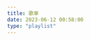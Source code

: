 ```yaml
---
title: 歌单
date: 2023-06-12 00:58:00
type: "playlist"
---
```

<div class="aplayer" data-id="8485275167" data-server="netease" data-type="artist" data-mutex="true" data-preload="auto" data-theme="#3E80B2" data-mini="true"></div>
